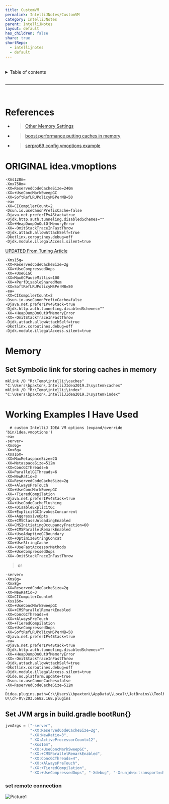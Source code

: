 ```yaml
---
title: CustomVM
permalink: IntelliJNotes/CustomVM
category: IntelliJNotes
parent: IntelliJNotes
layout: default
has_children: false
share: true
shortRepo:
  - intellijnotes
  - default
---
```


<br/>

<details markdown="block">    
<summary>    
Table of contents    
</summary>    
{: .text-delta }    
1. TOC    
{:toc}    
</details>

<br/>

---

<br/>

# References

- > [Other Memory Settings](http://tomaszdziurko.com/2015/11/1-and-the-only-one-to-customize-intellij-idea-memory-settings/)

- > [boost performance putting caches in memory](https://medium.com/@sergio.igwt/boosting-performance-of-intellij-idea-and-the-rest-of-jetbrains-ides-cd34952bb978)

- > [serpro69 config vmoptions example](https://github.com/serpro69/config/blob/master/idea64.vmoptions#L36)

# ORIGINAL idea.vmoptions

```shell
-Xms128m=
-Xmx750m=
-XX=ReservedCodeCacheSize=240m
-XX=+UseConcMarkSweepGC
-XX=SoftRefLRUPolicyMSPerMB=50
-ea=
-XX=CICompilerCount=2
-Dsun.io.useCanonPrefixCache=false
-Djava.net.preferIPv4Stack=true
-Djdk.http.auth.tunneling.disabledSchemes=""
-XX=+HeapDumpOnOutOfMemoryError
-XX=-OmitStackTraceInFastThrow
-Djdk.attach.allowAttachSelf=true
-Dkotlinx.coroutines.debug=off
-Djdk.module.illegalAccess.silent=true
```

[UPDATED From Tuning Article](https://medium.com/stochastic-stories/tuning-my-intellij-ide-8255781f6a0d)

```shell
-Xms15g=
-XX=ReservedCodeCacheSize=2g
-XX=+UseCompressedOops
-XX=+UseG1GC
-XX=MaxGCPauseMillis=100
-XX=+PerfDisableSharedMem
-XX=SoftRefLRUPolicyMSPerMB=50
-ea=
-XX=CICompilerCount=2
-Dsun.io.useCanonPrefixCache=false
-Djava.net.preferIPv4Stack=true
-Djdk.http.auth.tunneling.disabledSchemes=""
-XX=+HeapDumpOnOutOfMemoryError
-XX=-OmitStackTraceInFastThrow
-Djdk.attach.allowAttachSelf=true
-Dkotlinx.coroutines.debug=off
-Djdk.module.illegalAccess.silent=true
```

# Memory

## Set Symbolic link for storing caches in memory

```shell
mklink /D "R:\Temp\intellij\caches" "C:\Users\bpaxton\.IntelliJIdea2019.3\system\caches"
mklink /D "R:\Temp\intellij\index" "C:\Users\bpaxton\.IntelliJIdea2019.3\system\index"
```

# Working Examples I Have Used

```shell
  # custom IntelliJ IDEA VM options (expand/override 'bin/idea.vmoptions')
-ea=
-server=
-Xms6g=
-Xmx6g=
-Xss16m=
-XX=MaxMetaspaceSize=2G
-XX=MetaspaceSize=512m
-XX=ConcGCThreads=6
-XX=ParallelGCThreads=6
-XX=NewRatio=3
-XX=ReservedCodeCacheSize=2g
-XX=+AlwaysPreTouch
-XX=+UseConcMarkSweepGC
-XX=+TieredCompilation
-Djava.net.preferIPv4Stack=true
-XX=+UseCodeCacheFlushing
-XX=+DisableExplicitGC
-XX=+ExplicitGCInvokesConcurrent
-XX=+AggressiveOpts
-XX=+CMSClassUnloadingEnabled
-XX=CMSInitiatingOccupancyFraction=60
-XX=+CMSParallelRemarkEnabled
-XX=+UseAdaptiveGCBoundary
-XX=+OptimizeStringConcat
-XX=+UseStringCache
-XX=+UseFastAccessorMethods
-XX=+UseCompressedOops
-XX=-OmitStackTraceInFastThrow
```

> or

```shell
-server=
-Xms8g=
-Xmx8g=
-XX=ReservedCodeCacheSize=2g
-XX=NewRatio=3
-XX=CICompilerCount=6
-Xss16m=
-XX=+UseConcMarkSweepGC
-XX=+CMSParallelRemarkEnabled
-XX=ConcGCThreads=4
-XX=+AlwaysPreTouch
-XX=+TieredCompilation
-XX=+UseCompressedOops
-XX=SoftRefLRUPolicyMSPerMB=50
-Djava.net.preferIPv4Stack=true
-ea=
-Djava.net.preferIPv4Stack=true
-Djdk.http.auth.tunneling.disabledSchemes=""
-XX=+HeapDumpOnOutOfMemoryError
-XX=-OmitStackTraceInFastThrow
-Djdk.attach.allowAttachSelf=true
-Dkotlinx.coroutines.debug=off
-Djdk.module.illegalAccess.silent=true
-Dide.no.platform.update=true
-Dsun.io.useCanonCaches=false
-XX=ReservedCodeCacheSize=512m
-Didea.plugins.path=C:\\Users\\bpaxton\\AppData\\Local\\JetBrains\\Toolbox\\apps\\IDEA-U\\ch-0\\203.6682.168.plugins
```

## Set JVM args in build.gradle bootRun{}

```groovy
jvmArgs = ["-server",
           "-XX:ReservedCodeCacheSize=2g",
           "-XX:NewRatio=3",
           "-XX:ActiveProcessorCount=12",
           "-Xss16m",
           "-XX:+UseConcMarkSweepGC",
           "-XX:+CMSParallelRemarkEnabled",
           "-XX:ConcGCThreads=4",
           "-XX:+AlwaysPreTouch",
           "-XX:+TieredCompilation",
           "-XX:+UseCompressedOops", "-Xdebug", "-Xrunjdwp:transport=dt_socket,server=y,suspend=n,address=5005", "-Xmx8g"]
```

### set remote connection

![Picture1](https://user-images.githubusercontent.com/26972590/159703039-67fe1a5f-8a7e-4555-b422-385b58d1ac51.png)
